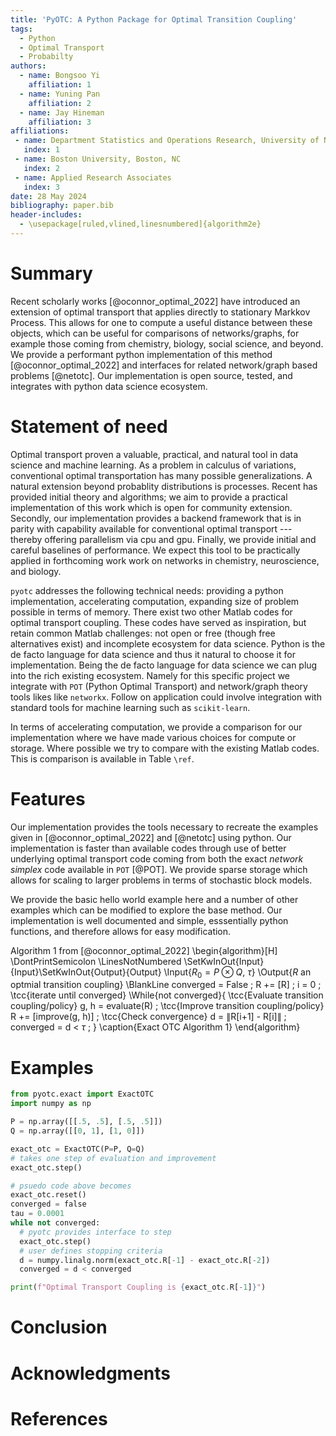 ```yaml
---
title: 'PyOTC: A Python Package for Optimal Transition Coupling'
tags:
  - Python
  - Optimal Transport
  - Probabilty
authors:
  - name: Bongsoo Yi
    affiliation: 1
  - name: Yuning Pan
    affiliation: 2
  - name: Jay Hineman
    affiliation: 3
affiliations:
 - name: Department Statistics and Operations Research, University of North Carolina---Chapel Hill, Chapel Hill, NC
   index: 1
 - name: Boston University, Boston, NC
   index: 2
 - name: Applied Research Associates
   index: 3
date: 28 May 2024
bibliography: paper.bib
header-includes:
  - \usepackage[ruled,vlined,linesnumbered]{algorithm2e}
---
```


# Summary
Recent scholarly works [@oconnor_optimal_2022] have introduced an extension of optimal transport that applies directly to stationary Markkov Process.
This allows for one to compute a useful distance between these objects, which can be useful for comparisons of networks/graphs, for example those coming from chemistry, biology, social science, and beyond.
We provide a performant python implementation of this method [@oconnor_optimal_2022] and interfaces for related network/graph based problems [@netotc].
Our implementation is open source, tested, and integrates with python data science ecosystem.

# Statement of need
Optimal transport proven a valuable, practical, and natural tool in data science and machine learning. As a problem in calculus of variations, conventional optimal transportation has many possible generalizations. A natural extension beyond probablity distributions is processes. Recent has provided initial theory and algorithms; we aim to provide a practical implementation of this work which is open for community extension. Secondly, our implementation provides a backend framework that is in parity with capability available for conventional optimal transport --- thereby offering parallelism via cpu and gpu.
Finally, we provide initial and careful baselines of performance. We expect this tool to be practically
applied in forthcoming work work on networks in chemistry, neuroscience, and biology.

`pyotc` addresses the following technical needs: providing a python implementation, accelerating computation, expanding size of problem possible in terms of memory.
There exist two other Matlab codes for optimal transport coupling. 
These codes have served as inspiration, but retain common Matlab challenges: not open or free (though free alternatives exist) and incomplete ecosystem for data science.
Python is the de facto language for data science and thus it natural to choose it for implementation.
Being the de facto language for data science we can plug into the rich existing ecosystem.
Namely for this specific project we integrate with `POT` (Python Optimal Transport) and network/graph theory tools likes like `networkx`.
Follow on application could involve integration with standard tools for machine learning such as `scikit-learn`.

In terms of accelerating computation, we provide a comparison for our implementation where we have made various choices for compute or storage.
Where possible we try to compare with the existing Matlab codes.
This is comparison is available in Table `\ref`.

# Features
Our implementation provides the tools necessary to recreate the examples given in [@oconnor_optimal_2022] and [@netotc] using python.
Our implementation is faster than available codes through use of better underlying optimal transport code coming from both the exact *network simplex* code available in `POT` [@POT].
We provide sparse storage which allows for scaling to larger problems in terms of stochastic block models.

We provide the basic hello world example here and a number of other examples which can be modified to explore the base method.
Our implementation is well documented and simple, esssentially python functions, and therefore allows for easy modification.

<!--- 
Test algorithm notation for pandoc
-->
Algorithm 1 from [@oconnor_optimal_2022]
\begin{algorithm}[H]
\DontPrintSemicolon
\LinesNotNumbered 
\SetKwInOut{Input}{Input}\SetKwInOut{Output}{Output}
\Input{$R_0 = P \otimes Q$, $\tau$}
\Output{$R$ an optmial transition coupling}
\BlankLine
converged = False \;
R += [R] \;
i = 0 \;
\tcc{iterate until converged}
\While{not converged}{
    \tcc{Evaluate transition coupling/policy}
    g, h = evaluate(R) \;
    \tcc{Improve transition coupling/policy}
    R += [improve(g, h)] \;
    \tcc{Check convergence}
    d = $\|$R[i+1] - R[i]$\|$ \;
    converged = d < $\tau$ \;
}
\caption{Exact OTC Algorithm 1}
\end{algorithm}

# Examples
<!--- 
Below is a notional interface; this is still in process for our development.
-->
```python
from pyotc.exact import ExactOTC
import numpy as np

P = np.array([[.5, .5], [.5, .5]])
Q = np.array([[0, 1], [1, 0]])

exact_otc = ExactOTC(P=P, Q=Q)
# takes one step of evaluation and improvement
exact_otc.step()

# psuedo code above becomes
exact_otc.reset()
converged = false
tau = 0.0001
while not converged:
  # pyotc provides interface to step
  exact_otc.step()
  # user defines stopping criteria
  d = numpy.linalg.norm(exact_otc.R[-1] - exact_otc.R[-2])
  converged = d < converged

print(f"Optimal Transport Coupling is {exact_otc.R[-1]}")
```

# Conclusion

# Acknowledgments

# References